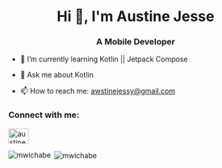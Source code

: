 <h1 align="center">Hi 👋, I'm Austine Jesse</h1>
<h3 align="center">A Mobile Developer</h3>


<!--
**awstine/awstine** is a ✨ _special_ ✨ repository because its `README.md` (this file) appears on your GitHub profile.

Here are some ideas to get you started:-->
 <!-- - 👯 I’m looking to collaborate on ...  -  I’m currently working on ... - 😄 Pronouns: ...- ⚡ Fun fact: ... <!-- - 🤔 I’m looking for help with -->

- 🔭 I’m currently learning Kotlin || Jetpack Compose

- 💬 Ask me about Kotlin
- 📫 How to reach me: awstinejessy@gmail.com


<h3 align="left">Connect with me:</h3>
<p align="left">
<a href="https://www.linkedin.com/in/austine-jesse" target="blank"><img align="center" src="https://raw.githubusercontent.com/rahuldkjain/github-profile-readme-generator/master/src/images/icons/Social/linked-in-alt.svg" alt="austine jesse" height="30" width="40" /></a>
</p>

<p><img align="left" src="https://github-readme-stats.vercel.app/api/top-langs?username=mwichabe&show_icons=true&locale=en&layout=compact" alt="mwichabe" /></p>

<p>&nbsp;<img align="center" src="https://github-readme-stats.vercel.app/api?username=mwichabe&show_icons=true&locale=en" alt="mwichabe" /></p>

